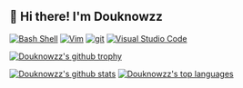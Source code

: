 ## 👋 Hi there! I'm Douknowzz

[![Bash Shell](https://badges.frapsoft.com/bash/v1/bash.png?v=103)](https://github.com/ellerbrock/open-source-badges/) [![Vim](https://img.shields.io/badge/--019733?logo=vim)](https://www.vim.org/) [![git](https://img.shields.io/badge/--F05032?logo=git&logoColor=ffffff)](http://git-scm.com/) [![Visual Studio Code](https://img.shields.io/badge/--007ACC?logo=visual%20studio%20code&logoColor=ffffff)](https://code.visualstudio.com/) 

[![Douknowzz's github trophy](https://github-profile-trophy.vercel.app/?username=Douknowzz&row=1)](https://github.com/ryo-ma/github-profile-trophy)

[![Douknowzz's github stats](https://github-readme-stats.vercel.app/api?username=Douknowzz&theme=blue-white)](https://github.com/anuraghazra/github-readme-stats) [![Douknowzz's top languages](https://github-readme-stats.vercel.app/api/top-langs/?username=Douknowzz&theme=blue-white)](https://github.com/anuraghazra/github-readme-stats)


<!--
**Douknowzz/Douknowzz** is a ✨ _special_ ✨ repository because its `README.md` (this file) appears on your GitHub profile.

Here are some ideas to get you started:

- 🔭 I’m currently working on ...
- 🌱 I’m currently learning ...
- 👯 I’m looking to collaborate on ...
- 🤔 I’m looking for help with ...
- 💬 Ask me about ...
- 📫 How to reach me: ...
- 😄 Pronouns: ...
- ⚡ Fun fact: ...
-->
